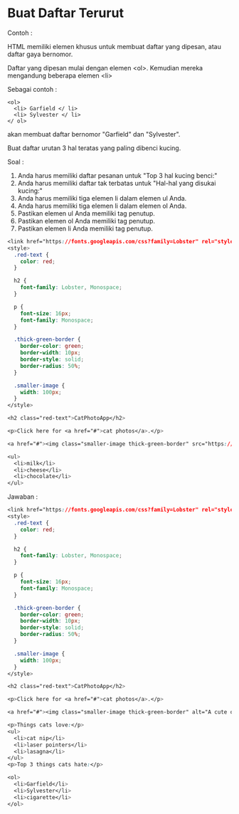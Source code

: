 # Buat Daftar Terurut

Contoh :

HTML memiliki elemen khusus untuk membuat daftar yang dipesan, atau daftar gaya bernomor.

Daftar yang dipesan mulai dengan elemen &lt;ol&gt;. Kemudian mereka mengandung beberapa elemen &lt;li&gt;

Sebagai contoh :

```
<ol>
  <li> Garfield </ li>
  <li> Sylvester </ li>
</ ol>
```

akan membuat daftar bernomor "Garfield" dan "Sylvester".

Buat daftar urutan 3 hal teratas yang paling dibenci kucing.

Soal :

1. Anda harus memiliki daftar pesanan untuk "Top 3 hal kucing benci:"
2. Anda harus memiliki daftar tak terbatas untuk "Hal-hal yang disukai kucing:"
3. Anda harus memiliki tiga elemen li dalam elemen ul Anda.
4. Anda harus memiliki tiga elemen li dalam elemen ol Anda.
5. Pastikan elemen ul Anda memiliki tag penutup.
6. Pastikan elemen ol Anda memiliki tag penutup.
7. Pastikan elemen li Anda memiliki tag penutup.

```css
<link href="https://fonts.googleapis.com/css?family=Lobster" rel="stylesheet" type="text/css">
<style>
  .red-text {
    color: red;
  }

  h2 {
    font-family: Lobster, Monospace;
  }

  p {
    font-size: 16px;
    font-family: Monospace;
  }

  .thick-green-border {
    border-color: green;
    border-width: 10px;
    border-style: solid;
    border-radius: 50%;
  }

  .smaller-image {
    width: 100px;
  }
</style>

<h2 class="red-text">CatPhotoApp</h2>

<p>Click here for <a href="#">cat photos</a>.</p>

<a href="#"><img class="smaller-image thick-green-border" src="https://bit.ly/fcc-relaxing-cat" alt="A cute orange cat lying on its back. "></a>

<ul>
  <li>milk</li>
  <li>cheese</li>
  <li>chocolate</li>
</ul>
```

Jawaban :

```css
<link href="https://fonts.googleapis.com/css?family=Lobster" rel="stylesheet" type="text/css">
<style>
  .red-text {
    color: red;
  }

  h2 {
    font-family: Lobster, Monospace;
  }

  p {
    font-size: 16px;
    font-family: Monospace;
  }

  .thick-green-border {
    border-color: green;
    border-width: 10px;
    border-style: solid;
    border-radius: 50%;
  }

  .smaller-image {
    width: 100px;
  }
</style>

<h2 class="red-text">CatPhotoApp</h2>

<p>Click here for <a href="#">cat photos</a>.</p>

<a href="#"><img class="smaller-image thick-green-border" alt="A cute orange cat lying on its back. " src="https://bit.ly/fcc-relaxing-cat"></a>

<p>Things cats love:</p>
<ul>
  <li>cat nip</li>
  <li>laser pointers</li>
  <li>lasagna</li>
</ul>
<p>Top 3 things cats hate:</p>

<ol>
  <li>Garfield</li>
  <li>Sylvester</li>
  <li>cigarette</li>
</ol>
```




